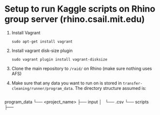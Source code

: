 # Setup to run Kaggle scripts on Rhino group server (rhino.csail.mit.edu)

1. Install Vagrant
    ```
    sudo apt-get install vagrant
    ```
2. Install vagrant disk-size plugin
    ```
    sudo vagrant plugin install vagrant-disksize
    ```
3. Clone the main repository to `/raid/` on Rhino (make sure nothing uses AFS)

4. Make sure that any data you want to run on is stored in
   `transfer-cleaning/runner/program_data`.
   The directory structure assumed is:
   ```
program_data
└── <project_name>
    ├── input
    │   └── <data>.csv
    └── scripts
        ├── <script>.py
        ├── ...
```

This directory is copied on to the VM and then the Docker container within that.

5. Build the vagrant VM, used to sandbox the Kaggle scripts
    ```
    cd transfer-cleaning/runner; make build_vagrant; vagrant halt
    ```
6. Start up the VM with `longjob` to remain logged in for a day (change this for longer)
    ```
    longjob --renew 1d vagrant up
    ```
7. Connect to the VM
    ```
    vagrant ssh
    ```
8. Build docker inside the VM
    ```
    cd transfer-cleaning/runner; make build_docker
    ```
Note that you do not need to run the `make` command here using `sudo`, as `make build_vagrant` has already
added the default user (`vagrant`) to the `docker` group.
So all `docker` commands can run without `sudo`.

9. You can now schedule jobs to running by using the command below
    and modifying script locations etc as desired.
    The actual scheduling is done with
    task-spooler. Timeout is
    implemented with the `timeout` command.
    The memory limit is handed directly by the
    docker container that executes each job.

```
python schedule_jobs.py \
    cleaning \
    program_data/loan_data/scripts \
    program_data/loan_data/results \
    program_data/loan_data/results/ \
    --mem_limit 20GB \
    --timeout 2h
```

Note that if you have already built the VM with all the data needed, and docker has been built accordingly, then
you can just skip to the last step directly.

This runs with the default `atd` settings. If you want to schedule jobs so
that more are run concurrently and there is less startup time between jobs
you should:

* Find the currently running `atd` daemon.
```
ps aux | grep atd
```
* Kill it.
* Start a new `atd` daemon with your desired configuration
```
sudo atd -l <load-limit> -b <time-between-job-launches>
```
* Run `schedule_jobs.py` as explained above.


# Known Issues

* It seems that on occasion, `vagrant` can fail when building and not actually include docker. If this happens, I suggest removing the box (`vagrant destroy`), cleaning up, and calling `make build_vagrant` again. That seems to solve the issue in all cases I've encountered.

* If anything hangs for a long time, I suggest deleting the `.vagrant*`
folders created in the `transfer-cleaning/runner` folder. You may also want
to delete the `/raid/jcamsan/virtualbox_vms` folder as well. Also, kill any
`vboxmanage` or `vagrant` processes and then try again. I realize this may be
overkill (no pun intended) but not sure how to fix otherwise.
